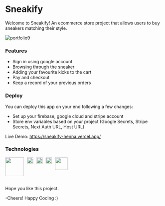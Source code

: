 <h1>Sneakify</h1>
Welcome to Sneakify! An ecommerce store project that allows users to buy sneakers matching their style. 


![portfolio9](https://user-images.githubusercontent.com/66684807/236599375-fa64c664-1f0a-42f9-8a8a-8aef34339445.png)

<h3>
Features
</h3>
<ul>
  <li> Sign in using google account</li>
  <li>Browsing through the sneaker </li>
  <li>Adding your favourite kicks to the cart</li>
  <li>Pay and checkout</li>
  <li>Keep a record of your previous orders</li>
</ul>

<h3>
Deploy
</h3>

You can deploy this app on your end following a few changes:
- Set up your firebase, google cloud and stripe account
- Store env variables based on your project (Google Secrets, Stripe Secrets, Next Auth URL, Host URL)

Live Demo: https://sneakify-henna.vercel.app/

<h3>Technologies</h3>
<div style="display: flex;">
  <img src="https://user-images.githubusercontent.com/66684807/236600372-9c034e36-a9dd-4f94-a257-3fa5b70f38bc.png" width="60" style="margin-right: 10px;">
  <img src="https://user-images.githubusercontent.com/66684807/236600391-337d029c-2a69-4b82-9b1b-1b58c9b65972.png" width="20" style="margin-right: 10px;">
  <img src="https://user-images.githubusercontent.com/66684807/236600415-cec0bc8e-3b7c-4db3-b01a-52bff7411c0c.png" width="20" style="margin-right: 10px;">
  <img src="https://user-images.githubusercontent.com/66684807/236600433-ecb8cd60-a839-4b79-be1c-84135b2d9237.png" width="20" style="margin-right: 10px;">
  <img src="https://user-images.githubusercontent.com/66684807/236600450-a9b83572-c118-4915-89e0-2e043cc66e95.png" width="40">
</div>


<br>

Hope you like this project.
  
-Cheers! Happy Coding :)
